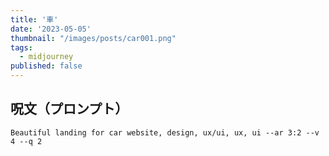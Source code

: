 ```yaml
---
title: '車'
date: '2023-05-05'
thumbnail: "/images/posts/car001.png"
tags:
  - midjourney
published: false
---
```


## 呪文（プロンプト）
```
Beautiful landing for car website, design, ux/ui, ux, ui --ar 3:2 --v 4 --q 2
```